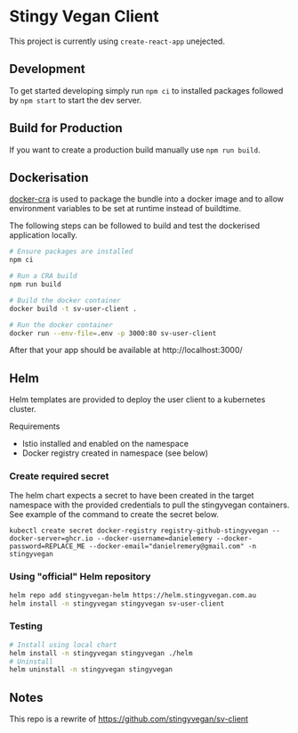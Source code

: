 # Stingy Vegan Client

This project is currently using `create-react-app` unejected.

## Development

To get started developing simply run `npm ci` to installed packages followed by `npm start` to start the dev server.

## Build for Production

If you want to create a production build manually use `npm run build`.

## Dockerisation

[docker-cra](https://github.com/danielemery/docker-cra) is used to package the bundle into a docker image and to allow environment variables to be set at runtime instead of buildtime.

The following steps can be followed to build and test the dockerised application locally.

```sh
# Ensure packages are installed
npm ci

# Run a CRA build
npm run build

# Build the docker container
docker build -t sv-user-client .

# Run the docker container
docker run --env-file=.env -p 3000:80 sv-user-client
```

After that your app should be available at http://localhost:3000/

## Helm

Helm templates are provided to deploy the user client to a kubernetes cluster.

Requirements

- Istio installed and enabled on the namespace
- Docker registry created in namespace (see below)

### Create required secret

The helm chart expects a secret to have been created in the target namespace with the provided credentials to pull the stingyvegan containers. See example of the command to create the secret below.

```
kubectl create secret docker-registry registry-github-stingyvegan --docker-server=ghcr.io --docker-username=danielemery --docker-password=REPLACE_ME --docker-email="danielremery@gmail.com" -n stingyvegan
```

### Using "official" Helm repository

```sh
helm repo add stingyvegan-helm https://helm.stingyvegan.com.au
helm install -n stingyvegan stingyvegan sv-user-client
```

### Testing

```sh
# Install using local chart
helm install -n stingyvegan stingyvegan ./helm
# Uninstall
helm uninstall -n stingyvegan stingyvegan
```

## Notes

This repo is a rewrite of https://github.com/stingyvegan/sv-client
